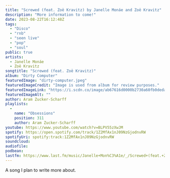 ```yaml
---
title: "Screwed (feat. Zoë Kravitz) by Janelle Monáe and Zoë Kravitz"
description: "More information to come!"
date: 2023-08-22T16:12:48Z
tags:
  - "Disco"
  - "rnb"
  - "seen live"
  - "pop"
  - "soul"
public: true
artists:
  - Janelle Monáe
  - Zoë Kravitz
songtitle: "Screwed (feat. Zoë Kravitz)"
album: "Dirty Computer"
featuredImage: "dirty-computer.jpeg"
featuredImageCredit: "Image is used from album for review purposes."
featuredImageLink: "https://i.scdn.co/image/ab67616d0000b2730a60fb0deda858270cca82ee"
featuredImageAlt: ""
author: Aram Zucker-Scharff
playlists:
  -
    name: "Obsessions"
    position: 311
    author: Aram Zucker-Scharff
youtube: https://www.youtube.com/watch?v=BLPV55zXwJM
spotify: https://open.spotify.com/track/1Z2MfAx1nJ09NzGjodnvRW
spotifyUri: spotify:track:1Z2MfAx1nJ09NzGjodnvRW
soundcloud:
audiofile:
podbean:
lastfm: https://www.last.fm/music/Janelle+Mon%C3%A1e/_/Screwed+(feat.+Zo%C3%AB+Kravitz)
---
```


A song I plan to write more about.
		